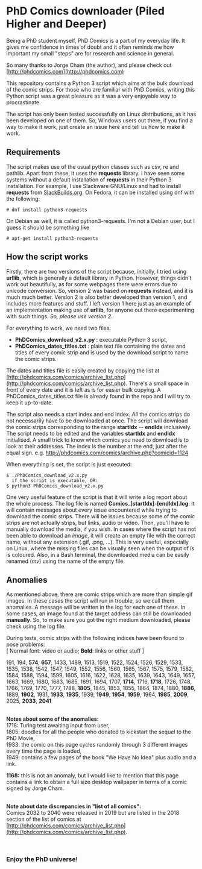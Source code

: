 # PhD Comics downloader (Piled Higher and Deeper)

Being a PhD student myself, PhD Comics is a part of my everyday life. It gives
me confidence in times of doubt and it often reminds me how important my small
"steps" are for research and science in general.

So many thanks to Jorge Cham (the author), and please check out
[http://phdcomics.com](http://phdcomics.com)

This repository contains a Python 3 script which aims at the bulk download of
the comic strips. For those who are familiar with PhD Comics, writing this
Python script was a great pleasure as it was a very enjoyable way to
procrastinate.

The script has only been tested successfully on Linux distributions, as it has
been developed on one of them. So, Windows users out there, if you find a way
to make it work, just create an issue here and tell us how to make it work.



## Requirements

The script makes use of the usual python classes such as csv, re and pathlib.
Apart from these, it uses the **requests** library. I have seen some systems
without a default installation of **requests** in their Python 3 installation.
For example, I use Slackware GNU/Linux and had to install **requests**  from
[SlackBuilds.org](https://slackbuilds.org/). On Fedora, it can be installed
using dnf with the following:
```
# dnf install python3-requests
```
On Debian as well, it is called python3-requests. I'm not a Debian user, but I
guess it should be something like
```
# apt-get install python3-requests
```



## How the script works

Firstly, there are two versions of the script because, initially, I tried using
**urllib**, which is generally a default library in Python. However, things
didn't work out beautifully, as for some webpages there were errors due to
unicode conversion. So, version 2 was based on **requests** instead, and it is
much much better. Version 2 is also better developed than version 1, and
includes more features and stuff. I left version 1 here just as an example of
an implementation making use of **urllib**, for anyone out there experimenting
with such things. *So, please use version 2*.

For everything to work, we need two files:
* **PhDComics_download_v2.x.py** : executable Python 3 script,
* **PhDComics_dates_titles.txt** : plain text file containing the dates and
  titles of every comic strip and is used by the download script to name the
  comic strips.

The dates and titles file is easily created by copying the list at
[http://phdcomics.com/comics/archive_list.php](http://phdcomics.com/comics/archive_list.php).
There's a small space in front of every date and it is left as is for easier
bulk copying. A PhDComics_dates_titles.txt file is already found in the repo
and I will try to keep it up-to-date.

The script also needs a start index and end index. *All* the comics strips do
not necessarily have to be downloaded at once. The script will download the
comic strips corresponding to the range **startIdx** -- **endIdx** inclusively.
The script needs to be edited and the variables **startIdx** and **endIdx**
initialised. A small trick to know which comics you need to download is to look
at their addresses. The index is the number at the end, just after the equal
sign.  e.g.  http://phdcomics.com/comics/archive.php?comicid=1124

When everything is set, the script is just executed:
```
$ ./PhDComics_download_v2.x.py
  if the script is executable, OR:
$ python3 PhDComics_download_v2.x.py
```

One very useful feature of the script is that it will write a log report about
the whole process. The log file is named **Comics_[startIdx]_-_[endIdx].log**. It
will contain messages about every issue encountered while trying to download
the comic strips. There will be issues because some of the comic strips are not
actually strips, but links, audio or video. Then, you'll have to manually
download the media, if you wish. In cases where the script has not been able to
download an *image*, it will create an empty file with the correct name,
without any extension (.gif, .png, ...). This is very useful, especially on
Linux, where the missing files can be visually seen when the output of *ls*
is coloured. Also, in a Bash terminal, the downloaded media can be easily
renamed (*mv*) using the name of the empty file.



## Anomalies

As mentioned above, there are comic strips which are more than simple gif
images. In these cases the script will run in trouble, so we call them
anomalies. A message will be written in the log for each one of these. In some
cases, an image found at the target address can still be downloaded
__manually__. So, to make sure you got the right medium downloaded, please
check using the log file.

During tests, comic strips with the following indices have been found to pose
problems:</br>
[ Normal font: video or audio; **Bold**: links or other stuff ]

191, 194, **574**, **657**, 1433, 1489, 1513, 1519, 1522, 1524, 1526, 1529,
1533, 1535, 1538, 1542, 1547, 1549, 1552, 1556, 1560, 1565, 1567, 1575, 1579,
1582, 1584, 1588, 1594, 1599, 1605, 1616, 1622, 1628, 1635, 1639, 1643, 1649,
1657, 1663, 1669, 1680, 1683, 1685, 1691, 1694, 1707, **1714**, 1716, **1718**,
1726, 1748, 1766, 1769, 1770, 1777, 1788, **1805**, 1845, 1853, 1855, 1864,
1874, 1880, **1886**, 1889, **1902**, 1931, **1933**, **1935**, 1939, **1949**,
**1954**, **1959**, 1964, **1985**, **2009**, 2025, **2033**, **2041**
</br></br>

**Notes about some of the anomalies:** </br>
1718: Turing test awaiting input from user, </br>
1805: doodles for all the people who donated to kickstart the sequel to the PhD
Movie, </br>
1933: the comic on this page cycles randomly through 3 different images every
time the page is loaded, </br>
1949: contains a few pages of the book "We Have No Idea" plus audio and a link.
</br>

**1168:** this is not an anomaly, but I would like to mention that this page
contains a link to obtain a full size desktop wallpaper in terms of a comic
signed by Jorge Cham.
</br></br>

**Note about date discrepancies in "list of all comics":** </br>
Comics 2032 to 2040 were released in 2019 but are listed in the 2018 section of
the list of comics at
[http://phdcomics.com/comics/archive_list.php](http://phdcomics.com/comics/archive_list.php).

</br>

### Enjoy the PhD universe!
